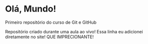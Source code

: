 # Olá, Mundo!
 Primeiro repositório do curso de Git e GitHub

Repositório criado durante uma aula ao vivo!
Essa  linha eu adicionei  diretamente no site! QUE IMPRECIONANTE!
